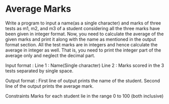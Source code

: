 # Average Marks

Write a program to input a name(as a single character) and marks of three tests as m1, m2, and m3 of a student considering all the three marks have been given in integer format.
Now, you need to calculate the average of the given marks and print it along with the name as mentioned in the output format section.
All the test marks are in integers and hence calculate the average in integer as well. That is, you need to print the integer part of the average only and neglect the decimal part.



Input format :
Line 1 : Name(Single character)
Line 2 : Marks scored in the 3 tests separated by single space. 

Output format :
First line of output prints the name of the student.
Second line of the output prints the average mark.

Constraints
Marks for each student lie in the range 0 to 100 (both inclusive)